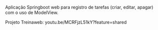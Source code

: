 Aplicação Springboot web para registro de tarefas (criar, editar, apagar) com o uso de ModelView.

Projeto Treinaweb: youtu.be/MCRFjzL51kY?feature=shared
